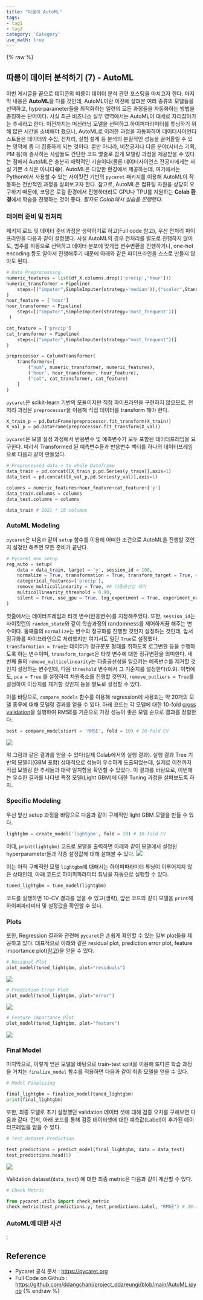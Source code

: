 ```yaml
---
title: "따릉이 AutoML"
tags:
- tag1
- tag2
category: 'Category'
use_math: true
---
```

{% raw %}
## 따릉이 데이터 분석하기 (7) - AutoML

이번 게시글을 끝으로 데이콘의 따릉이 데이터 분석 관련 포스팅을 마치고자 한다. 마지막 내용은 **AutoML**을 다룰 것인데, AutoML이란 이전에 살펴본 여러 종류의 모델들을 선택하고, hyperparameter들을 최적화하는 일련의 모든 과정들을 자동화하는 방법을 총칭하는 단어이다. 사실 최근 비즈니스 실무 영역에서는 AutoML이 대세로 자리잡아가는 추세라고 한다. 이전까지는 머신러닝 모델을 선택하고 하이퍼파라미터를 튜닝하기 위해 많은 시간을 소비해야 했으나, AutoML로 이러한 과정을 자동화하여 데이터사이언티스트들은 데이터의 수집, 전처리, 실험 설계 등 분석의 본질적인 성능을 끌어올릴 수 있는 영역에 좀 더 집중하게 되는 것이다. 뿐만 아니라, 비전공자나 다른 분야(서비스 기획, PM 등)에 종사하는 사람들도 간단한 코드 몇줄로 쉽게 모델링 과정을 제공받을 수 있다는 점에서 AutoML은 충분히 매력적인 기술이다(물론 데이터사이언스 전공자에게는 사실 기쁜 소식은 아니다😂). AutoML은 다양한 환경에서 제공하는데, 여기에서는 Python에서 사용할 수 있는 사이킷런 기반의 `pycaret` 패키지를 이용해 AutoML이 작동하는 전반적인 과정을 살펴보고자 한다. 참고로, AutoML은 컴퓨팅 자원을 상당히 요구하기 때문에, 코딩은 로컬 환경에서 진행하더라도 GPU나 TPU를 지원하는 **Colab 환경**에서 학습을 진행하는 것이 좋다. *필자도 Colab에서 실습을 진행했다.*

### 데이터 준비 및 전처리
패키지 로드 및 데이터 준비과정은 생략하기로 하고(Full code 참고), 우선 전처리 파이프라인을 다음과 같이 설정했다. 사실 AutoML의 경우 전처리를 별도로 진행하지 않아도, 범주를 자동으로 선택하고 데이터 분포에 맞게끔 변수변환을 진헹하거나, one-hot encoding 등도 알아서 진행해주기 때문에 아래와 같은 파이프라인을 스스로 만들지 않아도 된다.
```py
# Data Preprocessing
numeric_features = list(df_X.columns.drop(['precip','hour']))
numeric_transformer = Pipeline(
    steps=[("imputer",SimpleImputer(strategy='median')),("scaler",StandardScaler())]
)
hour_feature = ['hour']
hour_transformer = Pipeline(
    steps=[("imputer",SimpleImputer(strategy='most_frequent'))]
 )

cat_feature = ['precip']
cat_transformer = Pipeline(
    steps=[("imputer",SimpleImputer(strategy="most_frequent"))]
)

preprocessor = ColumnTransformer(
    transformers=[
        ("num", numeric_transformer, numeric_features),
        ('hour', hour_transformer, hour_feature),
        ("cat", cat_transformer, cat_feature)
    ]
)

```
`pycaret`은 scikit-learn 기반의 모듈이지만 직접 파이프라인을 구현하지 않으므로, 전처리 과정은 `preprocessor`을 이용해 직접 데이터를 transform 해야 한다.
```py
X_train_p = pd.DataFrame(preprocessor.fit_transform(X_train))
X_val_p = pd.DataFrame(preprocessor.fit_transform(X_val))
```
`pycaret`은 모델 설정 과정에서 반응변수 및 예측변수가 모두 포함된 데이터프레임을 요구한다. 따라서 Transformed 된 예측변수들과 반응변수 벡터를 하나의 데이터프레임으로 다음과 같이 만들었다.
```py
# Preprocessed data > to whole Dataframe
data_train = pd.concat([X_train_p,pd.Series(y_train)],axis=1)
data_test = pd.concat([X_val_p,pd.Series(y_val)],axis=1)

columns = numeric_features+hour_feature+cat_feature+['y']
data_train.columns = columns
data_test.columns = columns

data_train # 1021 * 10 columns
```

### AutoML Modeling
`pycaret`은 다음과 같이 `setup` 함수를 이용해 어떠한 조건으로 AutoML을 진행할 것인지 설정만 해주면 모든 준비가 끝난다.
```py
# Pycaret env setup
reg_auto = setup(
    data = data_train, target = 'y', session_id = 100,
    normalize = True, transformation = True, transform_target = True, ## Response Variable normalize
    categorical_features=['precip'],
    remove_multicollinearity = True, ## 다중공선성 제거
    multicollinearity_threshold = 0.90,
    silent = True, use_gpu = True, log_experiment = True, experiment_name = 'logs' # 기타 세팅
)
```
첫줄에서는 데이터프레임과 타겟 변수(반응변수)를 지정해주었다. 또한, `session_id`는 사이킷런의 `random_state`와 같이 학습과정의 randomness를 제어하게끔 해주는 변수이다. 둘째줄의 `normalize`는 변수의 정규화를 진행할 것인지 설정하는 것인데, 앞서 정규화를 파이프라인으로  처리했지만 여기서도 일단 `True`로 설정했다. `transformation = True`는 데이터가 정규분포 형태를 취하도록 로그변환 등을 수행하도록 하는 변수이며, `transform_target`은 타겟 변수에 대한 정규변환을 의미한다. 
네번째 줄의 `remove_multicolinearity`는 다중공선성을 일으키는 예측변수를 제거할 것인지 설정하는 변수인데, 다음 `threshold` 변수에서 그 기준치를 설정한다(0.9). 이밖에도, `pca = True` 를 설정하여 차원축소를 진행할 것인지, `remove_outliers = True`를 설정하여 이상치를 제거할 것인지 등을 별도로 설정할 수 있다.

이를 바탕으로, `compare_models` 함수를 이용해 regression에 사용되는 약 20개의 모델 종류에 대해 모델링 결과를 얻을 수 있다. 아래 코드는 각 모델에 대한 10-fold [cross validation](https://ddangchani.github.io/Cross-Validation)을 실행하여 RMSE를 기준으로 가장 성능이 좋은 모델 순으로 결과를 정렬한다.

```py
best = compare_models(sort = 'RMSE', fold = 10) # 10-fold CV
```
![](/assets/img/16552892723748.jpg)

위 그림과 같은 결과를 얻을 수 있다(실제 Colab에서의 실행 결과). 실행 결과 Tree 기반의 모델이(GBM 포함) 상대적으로 성능이 우수하게 도출되었는데, 실제로 이전까지 직접 모델링 한 추세들과 대략 일치함을 확인할 수 있었다. 이 결과를 바탕으로, 이번에는 우수한 결과를 나타낸 특정 모델(Light GBM)에 대한 Tuning 과정을 살펴보도록 하자.

### Specific Modeling
우선 앞선 setup 과정을 바탕으로 다음과 같이 구체적인 light GBM 모델을 만들 수 있다.
```py
lightgbm = create_model('lightgbm', fold = 10) # 10-fold CV
```
이때, `print(lightgbm)` 코드로 모델을 출력하면 아래와 같이 모델에서 설정된 hyperparameter들과 각종 설정값에 대해 살펴볼 수 있다.
![](/assets/img/16552897659569.jpg)

이는 아직 구체적인 모델 `lightgbm`에 대해서는 하이퍼파라미터 튜닝이 이루어지지 않은 상태인데, 아래 코드로 하이퍼파라미터 튜닝을 자동으로 실행할 수 있다.
```py
tuned_lightgbm = tune_model(lightgbm)
```
코드를 실행하면 10-CV 결과를 얻을 수 있고(생략), 앞선 코드와 같이 모델을 `print`해 하이퍼파라미터 및 설정값을 확인할 수 있다. 

### Plots
또한, Regression 결과와 관련해 `pycaret`은 손쉽게 확인할 수 있는 일부 plot들을 제공하고 있다. 대표적으로 아래와 같은 residual plot, prediction error plot, feature importance plot([참고](https://ddangchani.github.io/Random-Forest))을 얻을 수 있다.

```py
# Residual Plot
plot_model(tuned_lightgbm, plot="residuals")
```
![](/assets/img/16552913698613.jpg)
```py
# Prediction Error Plot
plot_model(tuned_lightgbm, plot="error")
```
![](/assets/img/16552913866626.jpg)

```py
# Feature Importance Plot
plot_model(tuned_lightgbm, plot="feature")
```
![](/assets/img/16552914460057.jpg)

### Final Model
마지막으로, 이렇게 얻은 모델을 바탕으로 train-test split을 이용해 또다른 학습 과정을 거치는 `finalize_model` 함수를 적용하면 다음과 같이 최종 모델을 얻을 수 있다.
```py
# Model Finalizing

final_lightgbm = finalize_model(tuned_lightgbm)
print(final_lightgbm)
```
또한, 최종 모델로 초기 설정했던 validation 데이터 셋에 대해 검증 오차를 구해보면 다음과 같다. 먼저, 아래 코드를 통해 검증 데이터셋에 대한 예측값(Label)이 추가된 데이터프레임을 얻을 수 있다.

```py
# Test dataset Prediction

test_predictions = predict_model(final_lightgbm, data = data_test)
test_predictions.head(5)
```
![](/assets/img/16552927826926.jpg)

Validation dataset(`data_test`) 에 대한 최종 metric은 다음과 같이 계산할 수 있다.

```py
# Check Metric

from pycaret.utils import check_metric
check_metric(test_predictions.y, test_predictions.Label, "RMSE") # 39.4908
```

### AutoML에 대한 사견
: 



## Reference
- Pycaret 공식 문서 : https://pycaret.org
- Full Code on Github : https://github.com/ddangchani/project_ddareungi/blob/main/AutoML.ipynb
{% endraw %}